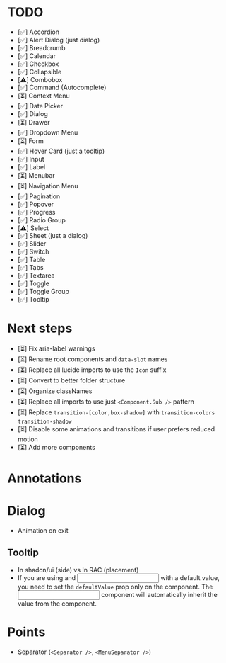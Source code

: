 # TODO

- [✅] Accordion
- [✅] Alert Dialog (just dialog)
- [✅] Breadcrumb
- [✅] Calendar
- [✅] Checkbox
- [✅] Collapsible
- [⚠️] Combobox
- [✅] Command (Autocomplete)
- [⏳] Context Menu
- [✅] Date Picker
- [✅] Dialog
- [⏳] Drawer
- [✅] Dropdown Menu
- [⏳] Form
- [✅] Hover Card (just a tooltip)
- [✅] Input
- [✅] Label
- [⏳] Menubar
- [⏳] Navigation Menu
- [✅] Pagination
- [✅] Popover
- [✅] Progress
- [✅] Radio Group
- [⚠️] Select
- [✅] Sheet (just a dialog)
- [✅] Slider
- [✅] Switch
- [✅] Table
- [✅] Tabs
- [✅] Textarea
- [✅] Toggle
- [✅] Toggle Group
- [✅] Tooltip

# Next steps

- [⏳] Fix aria-label warnings
- [⏳] Rename root components and `data-slot` names
- [⏳] Replace all lucide imports to use the `Icon` suffix
- [⏳] Convert to better folder structure
- [⏳] Organize classNames
- [⏳] Replace all imports to use just `<Component.Sub />` pattern
- [⏳] Replace `transition-[color,box-shadow]` with `transition-colors transition-shadow`
- [⏳] Disable some animations and transitions if user prefers reduced motion
- [⏳] Add more components

# Annotations

# Dialog

- Animation on exit

## Tooltip

- In shadcn/ui (side) vs In RAC (placement)
- If you are using <Textfield /> and <Input /> with a default value, you need to set the `defaultValue` prop only on the <Textfield /> component. The <Input /> component will automatically inherit the value from the <Textfield /> component.

# Points

- Separator (`<Separator />`, `<MenuSeparator />`)
